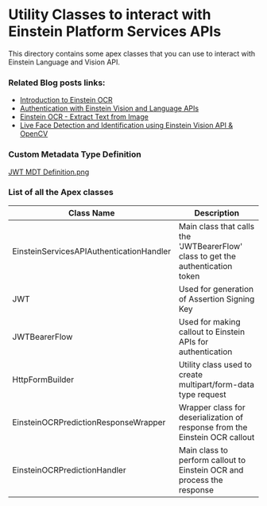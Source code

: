 # Utility Classes to interact with Einstein Platform Services APIs
This directory contains some apex classes that you can use to interact with Einstein Language and Vision API.

### Related Blog posts links:
- [Introduction to Einstein OCR](https://forcepanda.wordpress.com/2020/05/30/say-hi-to-the-new-einstein-ocr-summer20/)
- [Authentication with Einstein Vision and Language APIs](https://forcepanda.wordpress.com/2020/07/04/authentication-with-einstein-vision-and-language-apis/)
- [Einstein OCR - Extract Text from Image](https://forcepanda.wordpress.com/2020/06/02/extract-text-from-image-einstein-ocr/)
- [Live Face Detection and Identification using Einstein Vision API & OpenCV](https://forcepanda.wordpress.com/2020/01/03/live-face-detection-and-identification-using-opencv-salesforces-einstein-vision-api/)

### Custom Metadata Type Definition
[JWT MDT Definition.png](https://github.com/forcePanda/EinsteinPlatformServices-Repo/blob/master/Apex%20Classes/JWT%20MDT%20Definition.png)

### List of all the Apex classes
|Class Name| Description
|-|-|
| EinsteinServicesAPIAuthenticationHandler | Main class that calls the 'JWTBearerFlow' class to get the authentication token | 
| JWT | Used for generation of Assertion Signing Key |
| JWTBearerFlow | Used for making callout to Einstein APIs for authentication |
| HttpFormBuilder | Utility class used to create multipart/form-data type request |
| EinsteinOCRPredictionResponseWrapper | Wrapper class for deserialization of response from the Einstein OCR callout |
| EinsteinOCRPredictionHandler | Main class to perform callout to Einstein OCR and process the response |


